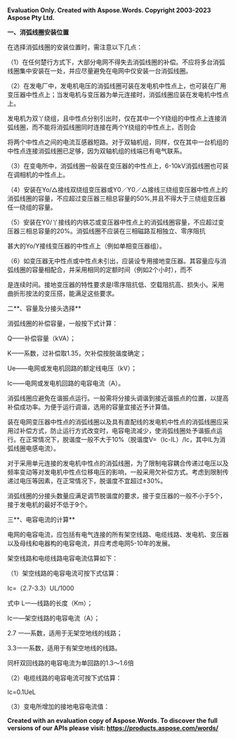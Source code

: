 ﻿**Evaluation Only. Created with Aspose.Words. Copyright 2003-2023 Aspose Pty Ltd.**

**一、消弧线圈安装位置**

在选择消弧线圈的安装位置时，需注意以下几点：

（1）在任何楚行方式下，大部分电网不得失去消弧线圈的补偿。不应将多台消弧线圈集中安装在一处，并应尽量避免在电网中仅安装一台消弧线圈。

（2）在发电厂中，发电机电压的消弧线圈可装在发电机中性点上，也可装在厂用变压器中性点上；当发电机与变压器为单元连接时，消弧线圈应装在发电机中性点上。

发电机为双丫绕组，且中性点分别引出时，仅在其中一个Y绕组的中性点上连接消弧线圈，而不能将消弧线圈同时连接在两个Y绕组的中性点上，否则会

将两个中性点之间的电流互感器短路。对于双轴机组，同样，仅在其中一台机组的中性点连接消弧线圈已足够，因为双轴机组的线端已有电气联系。

（3）在变电所中，消弧线圈一般装在变压器的中性点上，6-10kV消弧线圈也可装在调相机的中性点上。

（4）安装在Yo/△接线双绕组变压器或Y0／Y0／△接线三绕组变压器中性点上的消弧线圈的容量，不应超过变压器三相总容量的50%,并且不得大于三绕组变压器任一绕组的容量。

（5）安装在Y0/丫接线的内铁芯或变压器中性点上的消弧线圈容量，不应超过变压器三相总容量的20%。消弧线圈不应装在三相磁路互相独立、零序阻抗

甚大的Yo/Y接线变压器的中性点上（例如单相变压器组）。

（6）如变压器无中性点或中性点未引出，应装设专用接地变压器。其容量应与消弧线圈的容量相配合，并采用相同的定额时间（例如2个小时），而不

是连续时间。接地变压器的特性要求是l零序阻抗低、空载阻抗高、损失小。采用曲折形按法的变压搭，能满足这些要求。

二**、容量及分接头选择**

消弧线圈的补偿容量，一般按下式计算：

Q——补偿容量（kVA）；

K——系数，过补偿取1.35，欠补偿按脱谐度确定；

Ue——电网或发电机回路的额定线电压（kV）；

Ic——电网或发电机回路的电容电流（A）。

消弧线圈应避免在谐振点运行。一般需将分接头调谐到接近谐振点的位置，以提高补偿成功率。为便于运行调谐，选用的容量宜接近予计算值。

装在电网变压器中性点的消弧线圈以及具有直配线的发电机中性点的消弧线圈应采用过补偿方式，防止运行方式改变时，电容电流减少，使消弧线圈处予谐振点运行。在正常情况下，脱谐度一般不大于10%（脱谐度V=（Ic-IL）/Ic，其中IL为消弧线圈电感电流）。

对于采用单元连接的发电机中性点的消弧线圈，为了限制电容耦合传递过电压以及频率变动等对发电机中性点位移电压的影响，一般采用欠补偿方式。考虑到限制传递过电压等因素，在正常情况下，脱谐度不宜超过±30%。

消弧线圈的分接头数量应满足调节脱谐度的要求，接于变压器的一般不小于5个，接于发电机的最好不低于9个。

三**、电容电流的计算**

电网的电容电流，应包括有电气连接的所有架空线路、电缆线路、发电机、变压器以及母线和电器构的电容电流，并应考虑电网5-10年的发展。

架空线路和电缆线路电容电流估算如下：

（1）架空线路的电容电流可按下式估算：

Ic=（2.7-3.3）UL/1000

式中 L一—线路的长度（Km）；

Ic一—架空线路的电容电流（A）；

2\.7 一—系数，适用于无架空地线的线路；

3\.3一一系数，适用于有架空地线的线路。

同杆双回线路的电容电流为单回路的1.3～1.6倍

（2）电缆线路的电容电流可按下式估算：

Ic=0.1UeL

（3）变电所增加的接地电容电流值：

**Created with an evaluation copy of Aspose.Words. To discover the full versions of our APIs please visit: https://products.aspose.com/words/**
